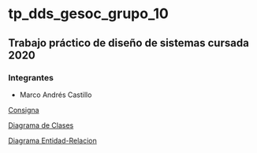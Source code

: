 # tp_dds_gesoc_grupo_10

## Trabajo práctico de diseño de sistemas cursada 2020

### Integrantes
- Marco Andrés Castillo

[Consigna](https://www.campusvirtual.frba.utn.edu.ar/especialidad/pluginfile.php/218810/mod_resource/content/1/TP%20DDS%202020.pdf)

[Diagrama de Clases](https://www.lucidchart.com/documents/view/016925c4-9eed-4434-a9f3-8ac7cfb59279/rIEP9887LbDz)

[Diagrama Entidad-Relacion](https://www.lucidchart.com/documents/view/7cc4985e-8aac-4c51-a2ee-66b9db66b470/fwQcDkAJnwES)

